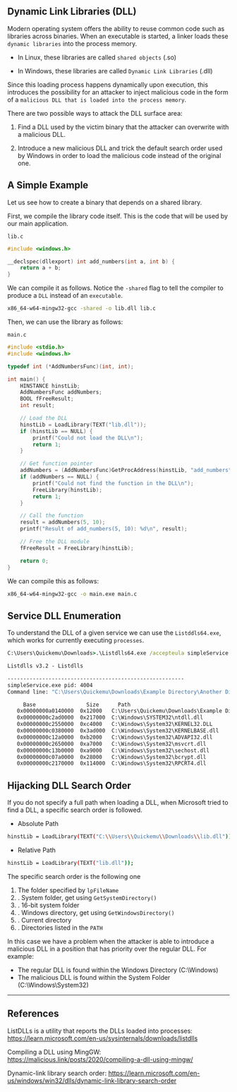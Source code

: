 ## Dynamic Link Libraries (DLL)

Modern operating system offers the ability to reuse common code such as libraries across binaries. When an executable is started, a linker loads these `dynamic libraries` into the process memory.

  - In Linux, these libraries are called `shared objects` (.so)

  - In Windows, these libraries are called `Dynamic Link Libraries` (.dll)

Since this loading process happens dynamically upon execution, this introduces the possibility for an attacker to inject malicious code in the form of a `malicious DLL that is loaded into the process memory`.

There are two possible ways to attack the DLL surface area:

1. Find a DLL used by the victim binary that the attacker can overwrite with a malicious DLL.

2. Introduce a new malicious DLL and trick the default search order used by Windows in order to load the malicious code instead of the original one.

## A Simple Example

Let us see how to create a binary that depends on a shared library.

First, we compile the library code itself. This is the code that will be used by our main application.

`lib.c`
```c
#include <windows.h>

__declspec(dllexport) int add_numbers(int a, int b) {
    return a + b;
}
```

We can compile it as follows. Notice the `-shared` flag to tell the compiler to produce a `DLL` instead of an `executable`.

```sh
x86_64-w64-mingw32-gcc -shared -o lib.dll lib.c
```

Then, we can use the library as follows:

`main.c`
```c
#include <stdio.h>
#include <windows.h>

typedef int (*AddNumbersFunc)(int, int);

int main() {
    HINSTANCE hinstLib;
    AddNumbersFunc addNumbers;
    BOOL fFreeResult;
    int result;

    // Load the DLL
    hinstLib = LoadLibrary(TEXT("lib.dll"));
    if (hinstLib == NULL) {
        printf("Could not load the DLL\n");
        return 1;
    }

    // Get function pointer
    addNumbers = (AddNumbersFunc)GetProcAddress(hinstLib, "add_numbers");
    if (addNumbers == NULL) {
        printf("Could not find the function in the DLL\n");
        FreeLibrary(hinstLib);
        return 1;
    }

    // Call the function
    result = addNumbers(5, 10);
    printf("Result of add_numbers(5, 10): %d\n", result);

    // Free the DLL module
    fFreeResult = FreeLibrary(hinstLib);

    return 0;
}
```

We can compile this as follows:

```sh
x86_64-w64-mingw32-gcc -o main.exe main.c
```

## Service DLL Enumeration

To understand the DLL of a given service we can use the `Listddls64.exe`, which works for currently executing `processes`.

```cmd
C:\Users\Quickemu\Downloads>.\Listdlls64.exe /accepteula simpleService

Listdlls v3.2 - Listdlls

--------------------------------------------------------
simpleService.exe pid: 4004
Command line: "C:\Users\Quickemu\Downloads\Example Directory\Another Directory\simpleService.exe"

     Base                Size      Path
   0x00000000a0140000  0x12000   C:\Users\Quickemu\Downloads\Example Directory\Another Directory\simpleService.exe
   0x00000000c2ad0000  0x217000  C:\Windows\SYSTEM32\ntdll.dll
   0x00000000c2550000  0xc4000   C:\Windows\System32\KERNEL32.DLL
   0x00000000c0380000  0x3ad000  C:\Windows\System32\KERNELBASE.dll
   0x00000000c12a0000  0xb2000   C:\Windows\System32\ADVAPI32.dll
   0x00000000c2650000  0xa7000   C:\Windows\System32\msvcrt.dll
   0x00000000c13b0000  0xa9000   C:\Windows\System32\sechost.dll
   0x00000000c07a0000  0x28000   C:\Windows\System32\bcrypt.dll
   0x00000000c2170000  0x114000  C:\Windows\System32\RPCRT4.dll
```

## Hijacking DLL Search Order

If you do not specify a full path when loading a DLL, when Microsoft tried to find a DLL, a specific search order is followed.

- Absolute Path
```sh
hinstLib = LoadLibrary(TEXT("C:\\Users\\Quickemu\\Downloads\\lib.dll"));
```

- Relative Path
```sh
hinstLib = LoadLibrary(TEXT("lib.dll"));
```

The specific search order is the following one

1. The folder specified by `lpFileName`
2. . System folder, get using `GetSystemDirectory()`
3. . 16-bit system folder
4. . Windows directory, get using `GetWindowsDirectory()`
5. . Current directory
6. . Directories listed in the `PATH`

In this case we have a problem when the attacker is able to introduce a malicious DLL in a position that has priority over the regular DLL. For example:

- The regular DLL is found within the Windows Directory (C:\Windows)
- The malicious DLL is found within the System Folder (C:\Windows\System32)

---
## References

ListDLLs is a utility that reports the DLLs loaded into processes: https://learn.microsoft.com/en-us/sysinternals/downloads/listdlls

Compiling a DLL using MingGW: https://malicious.link/posts/2020/compiling-a-dll-using-mingw/

Dynamic-link library search order: https://learn.microsoft.com/en-us/windows/win32/dlls/dynamic-link-library-search-order

